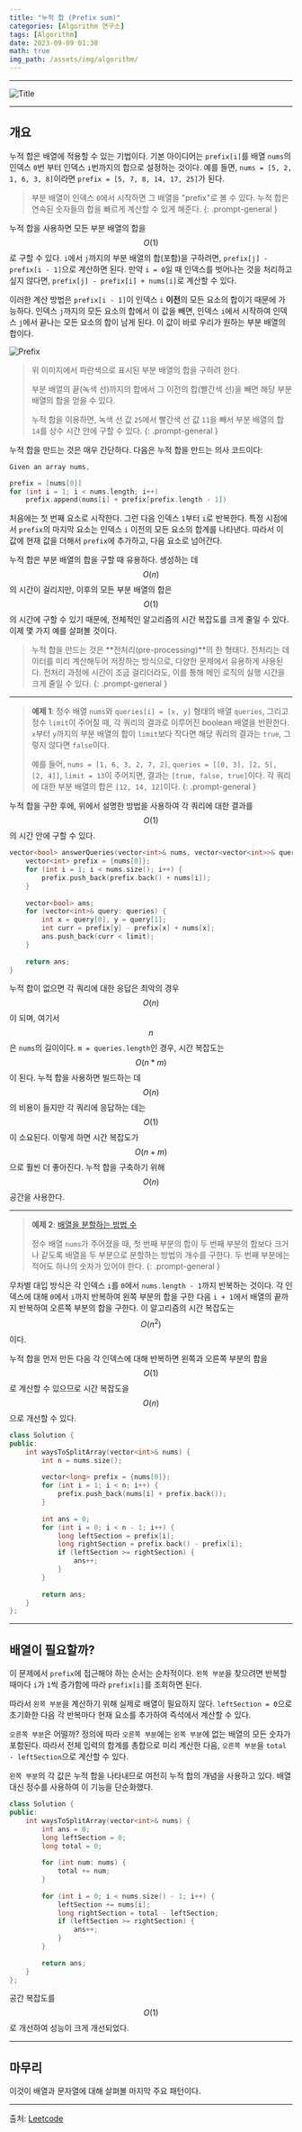 ```yaml
---
title: "누적 합 (Prefix sum)"
categories: [Algorithm 연구소]
tags: [Algorithm]
date: 2023-09-09 01:30
math: true
img_path: /assets/img/algorithm/
---
```


---

![Title](algorithm_title.png)

---

## **개요**

누적 합은 배열에 적용할 수 있는 기법이다. 기본 아이디어는 `prefix[i]`를 배열 `nums`의 인덱스 `0`번 부터 인덱스 `i`번까지의 합으로 설정하는 것이다. 예를 들면, `nums = [5, 2, 1, 6, 3, 8]`이라면 `prefix = [5, 7, 8, 14, 17, 25]`가 된다.

> 부분 배열이 인덱스 `0`에서 시작하면 그 배열을 "prefix"로 볼 수 있다. 누적 합은 연속된 숫자들의 합을 빠르게 계산할 수 있게 해준다.
{: .prompt-general }

누적 합을 사용하면 모든 부분 배열의 합을 $$O(1)$$로 구할 수 있다. `i`에서 `j`까지의 부분 배열의 합(포함)을 구하려면, `prefix[j] - prefix[i - 1]`으로 계산하면 된다. 만약 `i = 0`일 때 인덱스를 벗어나는 것을 처리하고 싶지 않다면, `prefix[j] - prefix[i] + nums[i]`로 계산할 수 있다.

이러한 계산 방법은 `prefix[i - 1]`이 인덱스 `i` **이전**의 모든 요소의 합이기 때문에 가능하다. 인덱스 `j`까지의 모든 요소의 합에서 이 값을 빼면, 인덱스 `i`에서 시작하여 인덱스 `j`에서 끝나는 모든 요소의 합이 남게 된다. 이 값이 바로 우리가 원하는 부분 배열의 합이다.

![Prefix](Prefixsum.png)

> 위 이미지에서 파란색으로 표시된 부분 배열의 합을 구하려 한다.
>
> 부분 배열의 끝(녹색 선)까지의 합에서 그 이전의 합(빨간색 선)을 빼면 해당 부분 배열의 합을 얻을 수 있다.
>
> 누적 합을 이용하면, 녹색 선 값 `25`에서 빨간색 선 값 `11`을 빼서 부분 배열의 합 `14`를 상수 시간 안에 구할 수 있다.
{: .prompt-general }

누적 합을 만드는 것은 매우 간단하다. 다음은 누적 합을 만드는 의사 코드이다:

```cpp
Given an array nums,

prefix = [nums[0]]
for (int i = 1; i < nums.length; i++)
    prefix.append(nums[i] + prefix[prefix.length - 1])
```

처음에는 첫 번째 요소로 시작한다. 그런 다음 인덱스 `1`부터 `i`로 반복한다. 특정 시점에서 `prefix`의 마지막 요소는 인덱스 `i` 이전의 모든 요소의 합계를 나타낸다. 따라서 이 값에 현재 값을 더해서 `prefix`에 추가하고, 다음 요소로 넘어간다.

누적 합은 부분 배열의 합을 구할 때 유용하다. 생성하는 데 $$O(n)$$의 시간이 걸리지만, 이후의 모든 부분 배열의 합은 $$O(1)$$의 시간에 구할 수 있기 때문에, 전체적인 알고리즘의 시간 복잡도를 크게 줄일 수 있다. 이제 몇 가지 예를 살펴볼 것이다.

> 누적 합을 만드는 것은 **전처리(pre-processing)**의 한 형태다. 전처리는 데이터를 미리 계산해두어 저장하는 방식으로, 다양한 문제에서 유용하게 사용된다. 전처리 과정에 시간이 조금 걸리더라도, 이를 통해 메인 로직의 실행 시간을 크게 줄일 수 있다.
{: .prompt-general }

---

> **예제 1**: 정수 배열 `nums`와 `queries[i] = [x, y]` 형태의 배열 `queries`, 그리고 정수 `limit`이 주어질 때, 각 쿼리의 결과로 이루어진 boolean 배열을 반환한다. `x`부터 `y`까지의 부분 배열의 합이 `limit`보다 작다면 해당 쿼리의 결과는 `true`, 그렇지 않다면 `false`이다.
>
> 예를 들어, `nums = [1, 6, 3, 2, 7, 2]`, `queries = [[0, 3], [2, 5], [2, 4]]`, `limit = 13`이 주어지면, 결과는 `[true, false, true]`이다. 각 쿼리에 대한 부분 배열의 합은 `[12, 14, 12]`이다.
{: .prompt-general }

누적 합을 구한 후에, 위에서 설명한 방법을 사용하여 각 쿼리에 대한 결과를 $$O(1)$$의 시간 안에 구할 수 있다.

```cpp
vector<bool> answerQueries(vector<int>& nums, vector<vector<int>>& queries, int limit) {
    vector<int> prefix = {nums[0]};
    for (int i = 1; i < nums.size(); i++) {
        prefix.push_back(prefix.back() + nums[i]);
    }
    
    vector<bool> ans;
    for (vector<int>& query: queries) {
        int x = query[0], y = query[1];
        int curr = prefix[y] - prefix[x] + nums[x];
        ans.push_back(curr < limit);
    }
    
    return ans;
}
```

누적 합이 없으면 각 쿼리에 대한 응답은 최악의 경우 $$O(n)$$이 되며, 여기서 $$n$$은 `nums`의 길이이다. `m = queries.length`인 경우, 시간 복잡도는 $$O(n * m)$$이 된다. 누적 합을 사용하면 빌드하는 데 $$O(n)$$의 비용이 들지만 각 쿼리에 응답하는 데는 $$O(1)$$이 소요된다. 이렇게 하면 시간 복잡도가 $$O(n + m)$$으로 훨씬 더 좋아진다. 누적 합을 구축하기 위해 $$O(n)$$ 공간을 사용한다.

---

> **예제 2**: [배열을 분할하는 방법 수](https://leetcode.com/problems/number-of-ways-to-split-array/)
>
> 정수 배열 `nums`가 주어졌을 때, 첫 번째 부분의 합이 두 번째 부분의 합보다 크거나 같도록 배열을 두 부분으로 분할하는 방법의 개수를 구한다. 두 번째 부분에는 적어도 하나의 숫자가 있어야 한다.
{: .prompt-general }

무차별 대입 방식은 각 인덱스 `i`를 `0`에서 `nums.length - 1`까지 반복하는 것이다. 각 인덱스에 대해 `0`에서 `i`까지 반복하여 왼쪽 부분의 합을 구한 다음 `i + 1`에서 배열의 끝까지 반복하여 오른쪽 부분의 합을 구한다. 이 알고리즘의 시간 복잡도는 $$O(n^2)$$이다.

누적 합을 먼저 만든 다음 각 인덱스에 대해 반복하면 왼쪽과 오른쪽 부분의 합을 $$O(1)$$로 계산할 수 있으므로 시간 복잡도을 $$O(n)$$으로 개선할 수 있다.

```cpp
class Solution {
public:
    int waysToSplitArray(vector<int>& nums) {
        int n = nums.size();
        
        vector<long> prefix = {nums[0]};
        for (int i = 1; i < n; i++) {
            prefix.push_back(nums[i] + prefix.back());
        }
        
        int ans = 0;
        for (int i = 0; i < n - 1; i++) {
            long leftSection = prefix[i];
            long rightSection = prefix.back() - prefix[i];
            if (leftSection >= rightSection) {
                ans++;
            }
        }
        
        return ans;
    }
};
```

---

## **배열이 필요할까?**

이 문제에서 `prefix`에 접근해야 하는 순서는 순차적이다. `왼쪽 부분`을 찾으려면 반복할 때마다 `i`가 `1`씩 증가함에 따라 `prefix[i]`를 조회하면 된다.

따라서 `왼쪽 부분`을 계산하기 위해 실제로 배열이 필요하지 않다. `leftSection = 0`으로 초기화한 다음 각 반복마다 현재 요소를 추가하여 즉석에서 계산할 수 있다.

`오른쪽 부분`은 어떨까? 정의에 따라 `오른쪽 부분`에는 `왼쪽 부분`에 없는 배열의 모든 숫자가 포함된다. 따라서 전체 입력의 합계를 총합으로 미리 계산한 다음, `오른쪽 부분`을 `total - leftSection`으로 계산할 수 있다.

`왼쪽 부분`의 각 값은 누적 합을 나타내므로 여전히 누적 합의 개념을 사용하고 있다. 배열 대신 정수를 사용하여 이 기능을 단순화했다.

```cpp
class Solution {
public:
    int waysToSplitArray(vector<int>& nums) {
        int ans = 0;
        long leftSection = 0;
        long total = 0;
        
        for (int num: nums) {
            total += num;
        }
        
        for (int i = 0; i < nums.size() - 1; i++) {
            leftSection += nums[i];
            long rightSection = total - leftSection;
            if (leftSection >= rightSection) {
                ans++;
            }
        }
        
        return ans;
    }
};
```

공간 복잡도를 $$O(1)$$로 개선하여 성능이 크게 개선되었다.

---

## **마무리**

이것이 배열과 문자열에 대해 살펴볼 마지막 주요 패턴이다.

---

출처: [Leetcode](https://leetcode.com/explore/interview/card/leetcodes-interview-crash-course-data-structures-and-algorithms/703/arraystrings/4503/)
